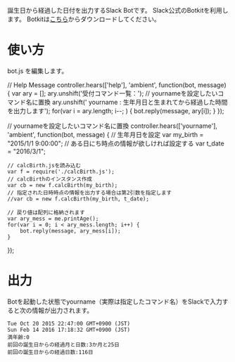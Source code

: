 誕生日から経過した日付を出力するSlack Botです。
Slack公式のBotkitを利用します。
Botkitは[こちら](https://github.com/howdyai/botkit)からダウンロードしてください。


# 使い方
bot.js を編集します。

// Help Message
controller.hears(['help'], 'ambient', function(bot, message) {
    var ary = [];
    ary.unshift('受付コマンド一覧：');
    // yournameを設定したいコマンド名に置換
    ary.unshift(' yourname : 生年月日と生まれてから経過した時間を出力します');
    for(var i = ary.length; i--; ) {
        bot.reply(message, ary[i]);
    }
});

// yournameを設定したいコマンド名に置換
controller.hears(['yourname'], 'ambient', function(bot, message) {
    // 生年月日を設定
    var my_birth = "2015/1/1 9:00:00";
    // ある日にち時点の情報が欲しければ設定する
    var t_date = "2016/3/1";

    // calcBirth.jsを読み込む
    var f = require('./calcBirth.js');
    // calcBirthのインスタンス作成
    var cb = new f.calcBirth(my_birth);
    // 指定された日時時点の情報を出力する場合は第2引数を指定します
    //var cb = new f.calcBirth(my_birth, t_date);
    
    // 戻り値は配列に格納されます
    var ary_mess = me.printAge();
    for(var i = 0; i < ary_mess.length; i++) {
        bot.reply(message, ary_mess[i]);
    }
});


# 出力
Botを起動した状態でyourname（実際は指定したコマンド名）をSlackで入力すると次の情報が出力されます。

```
Tue Oct 20 2015 22:47:00 GMT+0900 (JST)
Sun Feb 14 2016 17:18:32 GMT+0900 (JST)
満年齢:0
前回の誕生日からの経過月と日数:3か月と25日
前回の誕生日からの経過日数:116日
```
